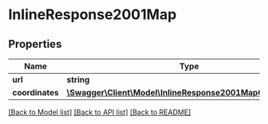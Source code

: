# InlineResponse2001Map

## Properties
Name | Type | Description | Notes
------------ | ------------- | ------------- | -------------
**url** | **string** |  | [optional] 
**coordinates** | [**\Swagger\Client\Model\InlineResponse2001MapCoordinates[]**](InlineResponse2001MapCoordinates.md) |  | [optional] 

[[Back to Model list]](../README.md#documentation-for-models) [[Back to API list]](../README.md#documentation-for-api-endpoints) [[Back to README]](../README.md)


